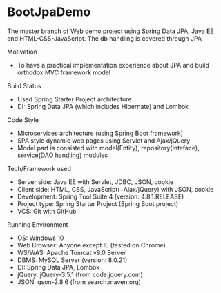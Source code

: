# BootJpaDemo
The master branch of Web demo project using Spring Data JPA, Java EE and HTML-CSS-JavaScript. The db handling is covered through JPA

Motivation
- To hava a practical implementation experience about JPA and build orthodox MVC framework model

Build Status
- Used Spring Starter Project architecture
- DI: Spring Data JPA (which includes Hibernate) and Lombok

Code Style
- Microservices architecture (using Spring Boot framework)
- SPA style dynamic web pages using Servlet and Ajax/jQuery
- Model part is consisted with model(Entity), repository(Inteface), service(DAO handling) modules

Tech/Framework used
- Server side: Java EE with Servlet, JDBC, JSON, cookie
- Client side: HTML, CSS, JavaScript(+Ajax/jQuery) with JSON, cookie
- Development: Spring Tool Suite 4 (version: 4.8.1.RELEASE)
- Project type: Spring Starter Project (Spring Boot project)
- VCS: Git with GitHub

Running Environment
- OS: Windows 10
- Web Browser: Anyone except IE (tested on Chrome)
- WS/WAS: Apache Tomcat v9.0 Server
- DBMS: MySQL Server (version: 8.0.21)
- DI: Spring Data JPA, Lombok
- jQuery: jQuery-3.5.1 (from code.jquery.com)
- JSON: gson-2.8.6 (from search.maven.org)
